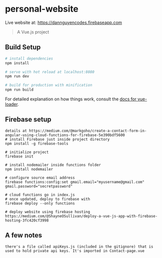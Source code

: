 # personal-website

Live website at: https://dannguyencodes.firebaseapp.com

> A Vue.js project

## Build Setup

``` bash
# install dependencies
npm install

# serve with hot reload at localhost:8080
npm run dev

# build for production with minification
npm run build
```

For detailed explanation on how things work, consult the [docs for vue-loader](http://vuejs.github.io/vue-loader).

## Firebase setup
```
details at https://medium.com/@markgoho/create-a-contact-form-in-angular-using-cloud-functions-for-firebase-5e390bdf5600
# install Firebase just inside project directory
npm install -g firebase-tools

# initialize project
firebase init

# install nodemailer inside functions folder
npm install nodemailer

# configure source email address
firebase functions:config:set gmail.email="myusername@gmail.com" gmail.password="secretpassword"

# cloud functions go in index.js 
# once updated, deploy to firebase with 
firebase deploy --only functions

# deploy website using firebase hosting
https://medium.com/@ShayneOSullivan/deploy-a-vue-js-app-with-firebase-hosting-3fc420cf3998
```

## A few notes
```
there's a file called apiKeys.js (included in the gitignore) that is used to hold private api keys. It's imported in Contact-page.vue
```
